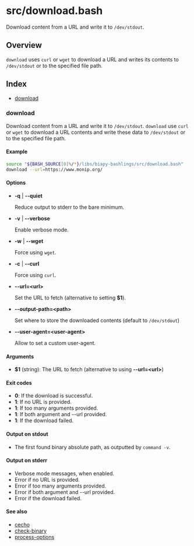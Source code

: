 # src/download.bash

Download content from a URL and write it to `/dev/stdout`.

## Overview

`download` uses `curl` or `wget` to download a URL and writes
its contents to `/dev/stdout` or to the specified file path.

## Index

* [download](#download)

### download

Download content from a URL and write it to `/dev/stdout`.
`download` use `curl` or `wget` to download a URL contents and write
these data to `/dev/stdout` or to the specified file path.

#### Example

```bash
source "${BASH_SOURCE[0]%/*}/libs/biapy-bashlings/src/download.bash"
download --url=https://www.monip.org/
```

#### Options

* **-q** | **--quiet**

  Reduce output to stderr to the bare minimum.

* **-v** | **--verbose**

  Enable verbose mode.

* **-w** | **--wget**

  Force using `wget`.

* **-c** | **--curl**

  Force using `curl`.

* **--url=\<url\>**

  Set the URL to fetch (alternative to setting **$1**).

* **--output-path=\<path\>**

  Set where to store the downloaded contents (default to `/dev/stdout`)

* **--user-agent=\<user-agent\>**

  Allow to set a custom user-agent.

#### Arguments

* **$1** (string): The URL to fetch (alternative to using **--url=\<url\>**)

#### Exit codes

* **0**: If the download is successful.
* **1**: If no URL is provided.
* **1**: If too many arguments provided.
* **1**: If both argument and --url provided.
* **1**: If the download failed.

#### Output on stdout

* The first found binary absolute path, as outputted by `command -v`.

#### Output on stderr

* Verbose mode messages, when enabled.
* Error if no URL is provided.
* Error if too many arguments provided.
* Error if both argument and --url provided.
* Error if the download failed.

#### See also

* [cecho](./cecho.md#cecho)
* [check-binary](./check-binary.md#check-binary)
* [process-options](./process-options.md#process-options)

